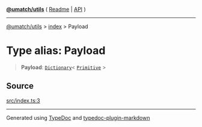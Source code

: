 [**@umatch/utils**](../../README.md) ( [Readme](../../README.md) \| [API](../../API.md) )

---

[@umatch/utils](../../API.md) > [index](../README.md) > Payload

# Type alias: Payload

> **Payload**: [`Dictionary`](type-alias.Dictionary.md)\< [`Primitive`](type-alias.Primitive.md) \>

## Source

[src/index.ts:3](https://github.com/umatch-oficial/utils/blob/a4be831/src/index.ts#L3)

---

Generated using [TypeDoc](https://typedoc.org/) and [typedoc-plugin-markdown](https://www.npmjs.com/package/typedoc-plugin-markdown)
